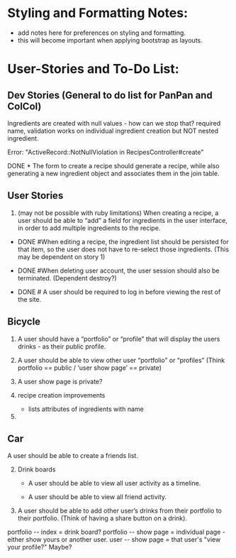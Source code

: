 

# Styling and Formatting Notes:
* add notes here for preferences on styling and formatting.
* this will become important when applying bootstrap as layouts.



# User-Stories and To-Do List:

## Dev Stories (General to do list for PanPan and ColCol)

Ingredients are created with null values - how can we stop that?
required name, validation works on individual ingredient creation but NOT nested ingredient. 

Error: "ActiveRecord::NotNullViolation in RecipesController#create"


DONE * The form to create a recipe should generate a recipe, while also generating a new ingredient object and associates them in the join table. 


## User Stories

1. (may not be possible with ruby limitations) When creating a recipe, a user should be able to “add” a field for ingredients in the user interface, in order to add multiple ingredients to the recipe. 

* DONE  #When editing a recipe, the ingredient list should be persisted for that item, so the user does not have to re-select those ingredients. (This may be dependent on story 1)

* DONE  #When deleting user account, the user session should also be terminated. (Dependent destroy?)

* DONE # A user should be required to log in before viewing the rest of the site.


## Bicycle

1. A user should have a “portfolio” or “profile” that will display the users drinks - as their public profile.

2. A user should be able to view other user “portfolio” or “profiles”
(Think portfolio == public / ‘user show page’ == private)

3. A user show page is private?

4. recipe creation improvements 
	- lists attributes of ingredients with name
5. 


## Car

A user should be able to create a friends list.

2. Drink boards

	* A user should be able to view all user activity as a timeline.

	* A user should be able to view all friend activity.

3. A user should be able to add other user’s drinks from their portfolio to their portfolio.
(Think of having a share button on a drink).

portfolio -- index = drink board?
portfolio -- show page = individual page - either show yours or another user.
user -- show page = that user's "view your profile?" Maybe?

